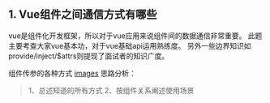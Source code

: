 ## 1. Vue组件之间通信方式有哪些
vue是组件化开发框架，所以对于vue应用来说组件间的数据通信非常重要。 此题主要考查大家vue基本功，对于vue基础api运用熟练度。 另外一些边界知识如provide/inject/$attrs则提现了面试者的知识广度。

组件传参的各种方式
[images](./imgs/bf775050e1f948bfa52f3c79b3a3e538_tplv-k3u1fbpfcp-zoom-in-crop-mark_1304_0_0_0.awebp)
思路分析：
> 1、总述知道的所有方式
> 2、按组件关系阐述使用场景